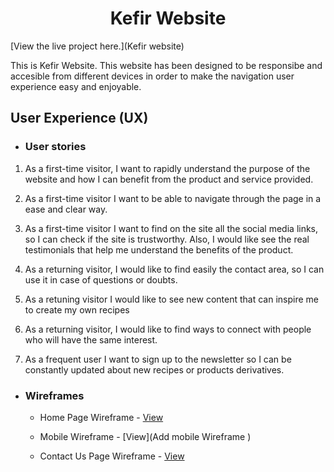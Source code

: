<h1 align="center">Kefir Website</h1>

[View the live project here.](Kefir website)

This is Kefir Website. This website has been designed to be responsibe and accesible from different devices in order to make the navigation user experience easy and enjoyable.


## User Experience (UX)

-   ### User stories

   
1. As a first-time visitor, I want to rapidly understand the purpose of the website and how I can benefit from the product and service provided.

2. As a first-time visitor I want to be able to navigate through the page in a ease and clear way.

3. As a first-time visitor I want to find on the site all the social media links, so I can check if the site is trustworthy. Also, I would like see the real testimonials that help me understand the benefits of the product.

4. As a returning visitor, I would like to find easily the contact area, so I can use it in case of questions or doubts.
5. As a retuning visitor I would like to see new content that can inspire me to create my own recipes 
6. As a returning visitor, I would like to find ways to connect with people who will have the same interest. 
7. As a frequent user I want to sign up to the newsletter so I can be constantly updated about new recipes or products derivatives. 



*   ### Wireframes

    -   Home Page Wireframe - [View](https://github.com/andna5980/test/blob/main/src/assets/wireframes/Homepage.pdf)

    -   Mobile Wireframe - [View](Add mobile Wireframe )

    -   Contact Us Page Wireframe - [View](https://github.com/andna5980/test/blob/main/src/assets/wireframes/Contactus.pdf)

